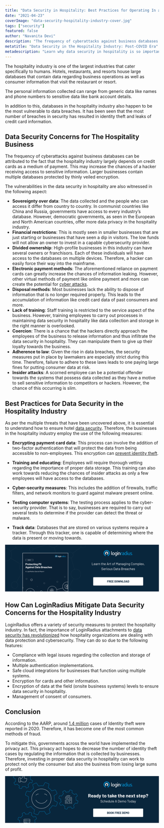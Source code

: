 ```yaml
---
title: "Data Security in Hospitality: Best Practices for Operating In a Post-COVID Era"
date: "2021-04-23"
coverImage: "data-security-hospitality-industry-cover.jpg"
tags: ["security"]
featured: false 
author: "Navanita Devi"
description: "The frequency of cyberattacks against business databases can be attributed to the fact that the hospitality industry largely depends on credit cards as a medium of payment. This may increase the chances of a hacker receiving access to sensitive information. Investing in proper data security in hospitality can work to protect not only the consumer but also the business from losing large sums of profit."
metatitle: "Data Security in the Hospitality Industry: Post-COVID Era"
metadescription: "Learn why data security in hospitality is so important in the post-COVID world. Also, explore the vulnerabilities witnessed in the sector."
--- 
```


The hospitality industry is one of the largest industries that cater specifically to humans. Hotels, restaurants, and resorts house large databases that contain data regarding business operations as well as consumer information that visit the restaurant or resort. 

The personal information collected can range from generic data like names and phone numbers to sensitive data like bank account details. 

In addition to this, databases in the hospitality industry also happen to be the most vulnerable to data breaches. It has been seen that the most number of breaches in security has resulted in identity theft and leaks of credit card information. 


## Data Security Concerns for The Hospitality Business 

The frequency of cyberattacks against business databases can be attributed to the fact that the hospitality industry largely depends on credit cards as a medium of payment. This may increase the chances of a hacker receiving access to sensitive information. Larger businesses contain multiple databases protected by thinly veiled encryption. 

The vulnerabilities in the data security in hospitality are also witnessed in the following aspect: 

 



*   **Sovereignty over data**: The data collected and the people who can access it differ from country to country. In communist countries like China and Russia, governments have access to every industry’s database. However, democratic governments, as seen in the European and North American countries, offer more data privacy in the hospitality industry. 
*   **Financial restrictions**: This is mostly seen in smaller businesses that are just starting or businesses that have seen a dip in visitors. The low funds will not allow an owner to invest in a capable cybersecurity provider.
*   **Divided ownership**: High-profile businesses in this industry can have several owners or franchisors. Each of these individuals will have access to the databases on multiple devices. Therefore, a hacker can easily force their way into the mainframe. 
*   **Electronic payment methods**: The aforementioned reliance on payment cards can greatly increase the chances of information leaking. However, other virtual methods of payment like online payment and more can create the potential for [cyber attacks](https://www.loginradius.com/blog/start-with-identity/2019/10/cybersecurity-attacks-business/). 
*   **Disposal methods**: Most businesses lack the ability to dispose of information that is no longer required properly. This leads to the accumulation of information like credit card data of past consumers and more. 
*   **Lack of training**: Staff training is restricted to the service aspect of the business. However, training employees to carry out processes in maintaining data security in hospitality like data collection and storage in the right manner is overlooked. 
*   **Coercion**: There is a chance that the hackers directly approach the employees of the business to release information and thus infiltrate the data security in hospitality. They can manipulate them to give up their loyalty towards the business. 
*   **Adherence to law**: Given the rise in data breaches, the security measures put in place by lawmakers are especially strict during this time. Therefore, failure to adhere to these laws leads to one paying large fines for putting consumer data at risk. 
*   **Insider attacks**: A scorned employee can be a potential offender towards the systems that possess data collected as they have a motive to sell sensitive information to competitors or hackers. However, the chance of this occurring is slim. 


## Best Practices for Data Security in the Hospitality Industry

As per the multiple threats that have been uncovered above, it is essential to understand how to ensure hotel [data security](https://www.loginradius.com/blog/start-with-identity/2020/12/data-security-best-practices/). Therefore, the businesses in the hospitality industry employ the use of the following measures: 

 



*   **Encrypting payment card data**: This process can involve the addition of two-factor authentication that will protect the data from being accessible to non-employees. This encryption can [prevent identity theft](https://www.loginradius.com/blog/start-with-identity/2021/03/identity-theft-frauds/). 
*   **Training and educating**: Employees will require thorough vetting regarding the importance of proper data storage. This training can also work towards reducing the chances of insider attacks as only a few employees will have access to the databases.

 



*   **Cyber-security measures**: This includes the addition of firewalls, traffic filters, and network monitors to guard against malware present online. 
*   **Testing computer systems**: The testing process applies to the cyber-security provider. That is to say, businesses are required to carry out several tests to determine if the provider can detect the threat or malware.
*   **Track data**: Databases that are stored on various systems require a tracker. Through this tracker, one is capable of determining where the data is present or moving towards. 

[![protecting-PII-against-data-breaches-report](protecting-PII-against-data-breaches-report.png)](https://www.loginradius.com/resource/pii-data-breach-report/)


## How Can LoginRadius Mitigate Data Security Concerns for the Hospitality Industry

LoginRadius offers a variety of security measures to protect the hospitality industry. In fact, the importance of LoginRadius attachments to [data security has revolutionized](https://www.loginradius.com/industry-travel-and-hospitality/) how hospitality organizations are dealing with data protection and cybersecurity. They can do so due to the following features: 



*   Compliance with legal issues regarding the collection and storage of information. 
*   Multiple authentication implementations.
*   Safe cloud integrations for businesses that function using multiple systems. 
*   Encryption for cards and other information. 
*   Encryption of data at the field (onsite business systems) levels to ensure data security in hospitality. 
*   Management of consent of consumers. 


## Conclusion

According to the AARP, around [1.4 million](https://www.aarp.org/money/scams-fraud/info-2021/ftc-fraud-report-identity-theft-pandemic.html) cases of Identity theft were reported in 2020. Therefore, it has become one of the most common methods of fraud.

To mitigate this, governments across the world have implemented the privacy act. This privacy act hopes to decrease the number of identity theft cases by regulating the information that is collected by businesses. Therefore, investing in proper data security in hospitality can work to protect not only the consumer but also the business from losing large sums of profit. 

[![book-a-demo-loginradius](../../assets/book-a-demo-loginradius.png)](https://www.loginradius.com/book-a-demo/)
